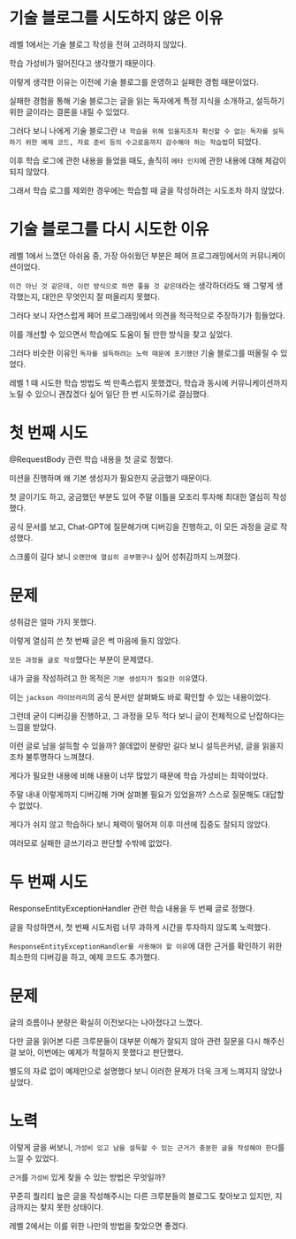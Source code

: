 # 기술 블로그를 시도하지 않은 이유

레벨 1에서는 기술 블로그 작성을 전혀 고려하지 않았다.

학습 가성비가 떨어진다고 생각했기 때문이다.

이렇게 생각한 이유는 이전에 기술 블로그를 운영하고 실패한 경험 때문이었다.

실패한 경험을 통해 기술 블로그는 글을 읽는 독자에게 특정 지식을 소개하고, 설득하기 위한 글이라는 결론을 내릴 수 있었다.

그러다 보니 나에게 기술 블로그란 `내 학습을 위해 있을지조차 확신할 수 없는 독자를 설득하기 위한 예제 코드, 자료 준비 등의 수고로움까지 감수해야 하는 학습법`이 되었다.

이후 학습 로그에 관한 내용을 들었을 때도, 솔직히 `메타 인지`에 관한 내용에 대해 체감이 되지 않았다.

그래서 학습 로그를 제외한 경우에는 학습할 때 글을 작성하려는 시도조차 하지 않았다.

# 기술 블로그를 다시 시도한 이유

레벨 1에서 느꼈던 아쉬움 중, 가장 아쉬웠던 부분은 페어 프로그래밍에서의 커뮤니케이션이었다.

`이건 아닌 것 같은데, 이런 방식으로 하면 좋을 것 같은데`라는 생각하더라도 왜 그렇게 생각했는지, 대안은 무엇인지 잘 떠올리지 못했다.

그러다 보니 자연스럽게 페어 프로그래밍에서 의견을 적극적으로 주장하기가 힘들었다.

이를 개선할 수 있으면서 학습에도 도움이 될 만한 방식을 찾고 싶었다.

그러다 비슷한 이유인 `독자를 설득하려는 노력 때문에 포기했던` 기술 블로그를 떠올릴 수 있었다.

레벨 1 때 시도한 학습 방법도 썩 만족스럽지 못했겠다, 학습과 동시에 커뮤니케이션까지 노릴 수 있으니 괜찮겠다 싶어 일단 한 번 시도하기로 결심했다.

# 첫 번째 시도

@RequestBody 관련 학습 내용을 첫 글로 정했다.

미션을 진행하며 왜 기본 생성자가 필요한지 궁금했기 때문이다.

첫 글이기도 하고, 궁금했던 부분도 있어 주말 이틀을 모조리 투자해 최대한 열심히 작성했다.

공식 문서를 보고, Chat-GPT에 질문해가며 디버깅을 진행하고, 이 모든 과정을 글로 작성했다.

스크롤이 길다 보니 `오랜만에 열심히 공부했구나` 싶어 성취감까지 느껴졌다.

# 문제

성취감은 얼마 가지 못했다.

이렇게 열심히 쓴 첫 번째 글은 썩 마음에 들지 않았다.

`모든 과정을 글로 작성`했다는 부분이 문제였다.

내가 글을 작성하려고 한 목적은 `기본 생성자가 필요한 이유`였다.

이는 `jackson 라이브러리`의 공식 문서만 살펴봐도 바로 확인할 수 있는 내용이었다.

그런데 굳이 디버깅을 진행하고, 그 과정을 모두 적다 보니 글이 전체적으로 난잡하다는 느낌을 받았다.

이런 글로 남을 설득할 수 있을까? 쓸데없이 분량만 길다 보니 설득은커녕, 글을 읽을지조차 불투명하다 느껴졌다.

게다가 필요한 내용에 비해 내용이 너무 많았기 때문에 학습 가성비는 최악이었다.

주말 내내 이렇게까지 디버깅해 가며 살펴볼 필요가 있었을까? 스스로 질문해도 대답할 수 없었다.

게다가 쉬지 않고 학습하다 보니 체력이 떨어져 이후 미션에 집중도 잘되지 않았다.

여러모로 실패한 글쓰기라고 판단할 수밖에 없었다.

# 두 번째 시도

ResponseEntityExceptionHandler 관련 학습 내용을 두 번째 글로 정했다.

글을 작성하면서, 첫 번째 시도처럼 너무 과하게 시간을 투자하지 않도록 노력했다.

`ResponseEntityExceptionHandler를 사용해야 할 이유`에 대한 근거를 확인하기 위한 최소한의 디버깅을 하고, 예제 코드도 추가했다.

# 문제

글의 흐름이나 분량은 확실히 이전보다는 나아졌다고 느꼈다.

다만 글을 읽어본 다른 크루분들이 대부분 이해가 잘되지 않아 관련 질문을 다시 해주신 걸 보아, 이번에는 예제가 적절하지 못했다고 판단했다.

별도의 자료 없이 예제만으로 설명했다 보니 이러한 문제가 더욱 크게 느껴지지 않았나 싶었다.

# 노력

이렇게 글을 써보니, `가성비 있고 남을 설득할 수 있는 근거가 충분한 글을 작성해야 한다`를 느낄 수 있었다.

`근거`를 `가성비` 있게 찾을 수 있는 방법은 무엇일까?

꾸준히 퀄리티 높은 글을 작성해주시는 다른 크루분들의 블로그도 찾아보고 있지만, 지금까지는 찾지 못한 상태이다.

레벨 2에서는 이를 위한 나만의 방법을 찾았으면 좋겠다.
